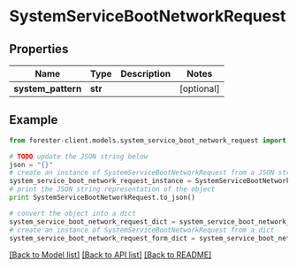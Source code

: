 # SystemServiceBootNetworkRequest


## Properties

Name | Type | Description | Notes
------------ | ------------- | ------------- | -------------
**system_pattern** | **str** |  | [optional] 

## Example

```python
from forester-client.models.system_service_boot_network_request import SystemServiceBootNetworkRequest

# TODO update the JSON string below
json = "{}"
# create an instance of SystemServiceBootNetworkRequest from a JSON string
system_service_boot_network_request_instance = SystemServiceBootNetworkRequest.from_json(json)
# print the JSON string representation of the object
print SystemServiceBootNetworkRequest.to_json()

# convert the object into a dict
system_service_boot_network_request_dict = system_service_boot_network_request_instance.to_dict()
# create an instance of SystemServiceBootNetworkRequest from a dict
system_service_boot_network_request_form_dict = system_service_boot_network_request.from_dict(system_service_boot_network_request_dict)
```
[[Back to Model list]](../README.md#documentation-for-models) [[Back to API list]](../README.md#documentation-for-api-endpoints) [[Back to README]](../README.md)


